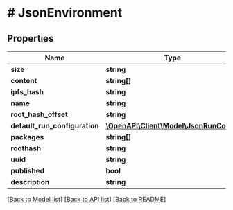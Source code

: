 # # JsonEnvironment

## Properties

Name | Type | Description | Notes
------------ | ------------- | ------------- | -------------
**size** | **string** |  | [optional]
**content** | **string[]** |  | [optional]
**ipfs_hash** | **string** |  | [optional]
**name** | **string** |  | [optional]
**root_hash_offset** | **string** |  | [optional]
**default_run_configuration** | [**\OpenAPI\Client\Model\JsonRunConfig**](JsonRunConfig.md) |  | [optional]
**packages** | **string[]** |  | [optional]
**roothash** | **string** |  | [optional]
**uuid** | **string** |  | [optional]
**published** | **bool** |  | [optional]
**description** | **string** |  | [optional]

[[Back to Model list]](../../README.md#models) [[Back to API list]](../../README.md#endpoints) [[Back to README]](../../README.md)
